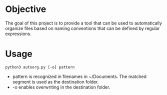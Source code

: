 # Objective
The goal of this project is to provide a tool that can be used to automatically organize
files based on naming conventions that can be defined by regular expressions.

# Usage
`python3 autoorg.py [-o] pattern`
+ pattern is recognized in filenames in ~/Documents. The matched segment is used as the destination folder.
+ -o enables overwriting in the destination folder.
